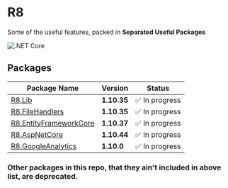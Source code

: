 # R8
Some of the useful features, packed in **Separated Useful Packages**

![.NET Core](https://github.com/arashaan/R8/workflows/.NET%20Core/badge.svg?branch=master)

## Packages
| Package Name                             | Version | Status      |
|------------------------------------------|---------|-------------|
| [R8.Lib](https://github.com/iamr8/R8/packages/457669)                                   | **1.10.35**   | :white_check_mark: In progress |
| [R8.FileHandlers](https://github.com/iamr8/R8/packages/494825)                          | **1.10.35**   | :white_check_mark: In progress |
| [R8.EntityFrameworkCore](https://github.com/iamr8/R8/packages/494829)                   | **1.10.37**   | :white_check_mark: In progress |
| [R8.AspNetCore](https://github.com/iamr8/R8/packages/494830)                            | **1.10.44**   | :white_check_mark: In progress |
| [R8.GoogleAnalytics](https://github.com/iamr8/R8/packages/521005)                       | **1.10.0**   | :white_check_mark: In progress |

### Other packages in this repo, that they ain't included in above list, are deprecated.
